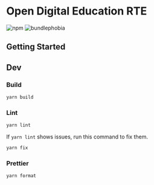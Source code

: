 # Open Digital Education RTE

![npm](https://img.shields.io/npm/v/@ode-react-ui/rte?style=flat-square)
![bundlephobia](https://img.shields.io/bundlephobia/min/@ode-react-ui/rte?style=flat-square)

## Getting Started

## Dev

### Build

```bash
yarn build
```

### Lint

```bash
yarn lint
```

If `yarn lint` shows issues, run this command to fix them.

```bash
yarn fix
```

### Prettier

```bash
yarn format
```
